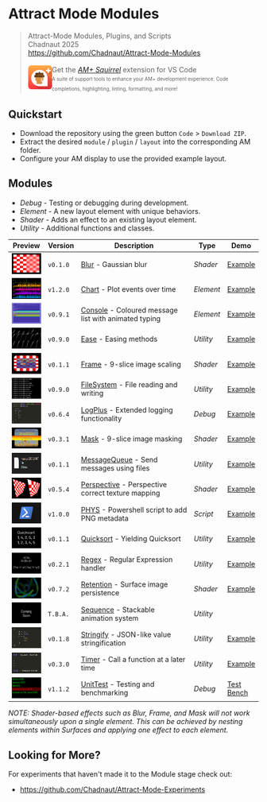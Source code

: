 # Attract Mode Modules

> Attract-Mode Modules, Plugins, and Scripts<br>
> Chadnaut 2025<br>
> https://github.com/Chadnaut/Attract-Mode-Modules<br>
><br>
>[<img src="https://github.com/Chadnaut/Attract-Mode-Plus-Squirrel/blob/master/assets/images/banner.png?raw=true" width="48" align="left">][extension]
Get the [*AM+ Squirrel*][extension] extension for VS Code
<br><sup><sub>A suite of support tools to enhance your AM+ development experience. Code completions, highlighting, linting, formatting, and more!</sub></sup>

[extension]: https://marketplace.visualstudio.com/items?itemName=chadnaut.am-squirrel

## Quickstart

- Download the repository using the green button `Code` > `Download ZIP`.
- Extract the desired `module` / `plugin` / `layout` into the corresponding AM folder.
- Configure your AM display to use the provided example layout.

## Modules

- *Debug* - Testing or debugging during development.
- *Element* - A new layout element with unique behaviors.
- *Shader* - Adds an effect to an existing layout element.
- *Utility* - Additional functions and classes.

[Blur]: ./modules/blur/README.md
[Chart]: ./modules/chart/README.md
[Console]: ./modules/console/README.md
[Ease]: ./modules/ease/README.md
[FileSystem]: ./modules/fs/README.md
[Frame]: ./modules/frame/README.md
[LogPlus]: ./modules/logplus/README.md
[Mask]: ./modules/mask/README.md
[MessageQueue]: ./plugins/MessageQueue/README.md
[Perspective]: ./modules/perspective/README.md
[PHYS]: ./scripts/phys/phys.ps1
[Quicksort]: ./modules/quicksort/README.md
[Regex]: ./modules/regex/README.md
[Retention]: ./modules/retention/README.md
[Sequence]: ./modules/sequence/README.md
[Stringify]: ./modules/stringify/README.md
[Timer]: ./modules/timer/README.md
[UnitTest]: ./modules/unittest/README.md

|Preview|Version|Description|Type|Demo|
|-|-|-|-|-|
|[<img width="64" height="42" src="./modules/blur/example.png"/>][Blur]|`v0.1.0`|[Blur] - Gaussian blur|*Shader*|[Example](./layouts/Example.Blur/)|
|[<img width="64" height="42" src="./modules/chart/example.png"/>][Chart]|`v1.2.0`|[Chart] - Plot events over time|*Element*|[Example](./layouts/Example.Chart/)|
|[<img width="64" height="42" src="./modules/console/example.png"/>][Console]|`v0.9.1`|[Console] - Coloured message list with animated typing|*Element*|[Example](./layouts/Example.Console/)|
|[<img width="64" height="42" src="./modules/ease/example.png"/>][Ease]|`v0.9.0`|[Ease] - Easing methods|*Utility*|[Example](./layouts/Example.Ease/)|
|[<img width="64" height="42" src="./modules/frame/example.png"/>][Frame]|`v0.1.1`|[Frame] - 9-slice image scaling|*Shader*|[Example](./layouts/Example.Frame/)|
|[<img width="64" height="42" src="./modules/fs/example.png"/>][FileSystem]|`v0.9.0`|[FileSystem] - File reading and writing|*Utility*|[Example](./layouts/Example.FileSystem/)|
|[<img width="64" height="42" src="./modules/logplus/example.png"/>][LogPlus]|`v0.6.4`|[LogPlus] - Extended logging functionality|*Debug*|[Example](./layouts/Example.LogPlus/)|
|[<img width="64" height="42" src="./modules/mask/example.png"/>][Mask]|`v0.3.1`|[Mask] - 9-slice image masking|*Shader*|[Example](./layouts/Example.Mask/)|
|[<img width="64" height="42" src="./plugins/MessageQueue/example.png"/>][UnitTest]|`v0.1.1`|[MessageQueue] - Send messages using files|*Utility*|[Example](./plugins/MessageQueue/README.md#quickstart)|
|[<img width="64" height="42" src="./modules/perspective/example.png"/>][Perspective]|`v0.5.4`|[Perspective] - Perspective correct texture mapping|*Shader*|[Example](./layouts/Example.Perspective/)|
|[<img width="64" height="42" src="./scripts/example.png"/>][PHYS]|`v1.0.0`|[PHYS] - Powershell script to add PNG metadata|*Script*|[Example][PHYS]|
|[<img width="64" height="42" src="./modules/quicksort/example.png"/>][Quicksort]|`v0.1.1`|[Quicksort] - Yielding Quicksort|*Utility*|[Example](./layouts/Example.Quicksort/)|
|[<img width="64" height="42" src="./modules/regex/example.png"/>][Regex]|`v0.2.1`|[Regex] - Regular Expression handler|*Utility*|[Example](./layouts/Example.Regex/)|
|[<img width="64" height="42" src="./modules/retention/example.png"/>][Retention]|`v0.7.2`|[Retention] - Surface image persistence|*Shader*|[Example](./layouts/Example.Retention/)|
|[<img width="64" height="42" src="./modules/sequence/example.png"/>][UnitTest]|`T.B.A.`|[Sequence] - Stackable animation system|*Utility*||
|[<img width="64" height="42" src="./modules/stringify/example.png"/>][Stringify]|`v0.1.8`|[Stringify] - JSON-like value stringification|*Utility*|[Example](./layouts/Example.Stringify/)|
|[<img width="64" height="42" src="./modules/timer/example.png"/>][Timer]|`v0.3.0`|[Timer] - Call a function at a later time|*Utility*|[Example](./layouts/Example.Timer/)|
|[<img width="64" height="42" src="./modules/unittest/example.png"/>][UnitTest]|`v1.1.2`|[UnitTest] - Testing and benchmarking|*Debug*|[Test](./layouts/Example.UnitTest/)<br>[Bench](./layouts/Example.Benchmark/)|

*NOTE: Shader-based effects such as Blur, Frame, and Mask will not work simultaneously upon a single element. This can be achieved by nesting elements within Surfaces and applying one effect to each element.*

## Looking for More?

For experiments that haven't made it to the Module stage check out:

- https://github.com/Chadnaut/Attract-Mode-Experiments
